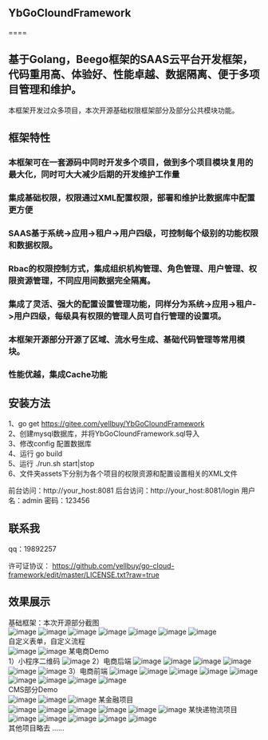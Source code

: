 ## YbGoCloundFramework
====
## 基于Golang，Beego框架的SAAS云平台开发框架，代码重用高、体验好、性能卓越、数据隔离、便于多项目管理和维护。 
本框架开发过众多项目，本次开源基础权限框架部分及部分公共模块功能。 

## 框架特性
### 本框架可在一套源码中同时开发多个项目，做到多个项目模块复用的最大化，同时可大大减少后期的开发维护工作量
### 集成基础权限，权限通过XML配置权限，部署和维护比数据库中配置更方便
### SAAS基于系统->应用->租户->用户四级，可控制每个级别的功能权限和数据权限。 
### Rbac的权限控制方式，集成组织机构管理、角色管理、用户管理、权限资源管理，不同应用间数据完全隔离。
### 集成了灵活、强大的配置设置管理功能，同样分为系统->应用->租户->用户四级，每级具有权限的管理人员可自行管理的设置项。 
### 本框架开源部分开源了区域、流水号生成、基础代码管理等常用模块。
### 性能优越，集成Cache功能

安装方法    
----
1、go get https://gitee.com/yellbuy/YbGoCloundFramework    
2、创建mysql数据库，并将YbGoCloundFramework.sql导入    
3、修改config 配置数据库    
4、运行 go build    
5、运行 ./run.sh start|stop    
6、文件夹assets下分别为各个项目的权限资源和配置设置相关的XML文件    

前台访问：http://your_host:8081
后台访问：http://your_host:8081/login
用户名：admin 密码：123456

联系我
----
qq：19892257

许可证协议：
https://github.com/yellbuy/go-cloud-framework/edit/master/LICENSE.txt?raw=true

效果展示
----
基础框架：本次开源部分截图<br/>
![image](https://github.com/yellbuy/go-cloud-framework/blob/master/demo/1.1.png?raw=true)
![image](https://github.com/yellbuy/go-cloud-framework/blob/master/demo/1.2.png?raw=true)
![image](https://github.com/yellbuy/go-cloud-framework/blob/master/demo/1.3.png?raw=true)
![image](https://github.com/yellbuy/go-cloud-framework/blob/master/demo/1.4.png?raw=true)
![image](https://github.com/yellbuy/go-cloud-framework/blob/master/demo/1.5.png?raw=true)
![image](https://github.com/yellbuy/go-cloud-framework/blob/master/demo/1.6.png?raw=true)
![image](https://github.com/yellbuy/go-cloud-framework/blob/master/demo/1.7.png?raw=true)
<br/>
自定义表单，自定义流程<br/>
![image](https://github.com/yellbuy/go-cloud-framework/blob/master/demo/5.1.png?raw=true)
![image](https://github.com/yellbuy/go-cloud-framework/blob/master/demo/5.2.png?raw=true)
某电商Demo<br/>
1）小程序二维码
![image](https://github.com/yellbuy/go-cloud-framework/blob/master/demo/3.0.png?raw=true)
2）电商后端
![image](https://github.com/yellbuy/go-cloud-framework/blob/master/demo/3.1.png?raw=true)
![image](https://github.com/yellbuy/go-cloud-framework/blob/master/demo/3.2.png?raw=true)
![image](https://github.com/yellbuy/go-cloud-framework/blob/master/demo/3.3.png?raw=true)
![image](https://github.com/yellbuy/go-cloud-framework/blob/master/demo/3.4.png?raw=true)
![image](https://github.com/yellbuy/go-cloud-framework/blob/master/demo/3.5.png?raw=true)
![image](https://github.com/yellbuy/go-cloud-framework/blob/master/demo/3.6.png?raw=true)
3）电商前端
![image](https://github.com/yellbuy/go-cloud-framework/blob/master/demo/3.7.png?raw=true)
![image](https://github.com/yellbuy/go-cloud-framework/blob/master/demo/3.8.png?raw=true)
![image](https://github.com/yellbuy/go-cloud-framework/blob/master/demo/3.9.png?raw=true)
![image](https://github.com/yellbuy/go-cloud-framework/blob/master/demo/3.10.png?raw=true)
![image](https://github.com/yellbuy/go-cloud-framework/blob/master/demo/3.11.png?raw=true)
![image](https://github.com/yellbuy/go-cloud-framework/blob/master/demo/3.12.png?raw=true)
![image](https://github.com/yellbuy/go-cloud-framework/blob/master/demo/3.13.png?raw=true)
![image](https://github.com/yellbuy/go-cloud-framework/blob/master/demo/3.14.png?raw=true)
![image](https://github.com/yellbuy/go-cloud-framework/blob/master/demo/3.15.png?raw=true)
<br/>
CMS部分Demo<br/>
![image](https://github.com/yellbuy/go-cloud-framework/blob/master/demo/2.1.png?raw=true)
![image](https://github.com/yellbuy/go-cloud-framework/blob/master/demo/2.2.png?raw=true)
![image](https://github.com/yellbuy/go-cloud-framework/blob/master/demo/2.3.png?raw=true)
某金融项目<br/>
![image](https://github.com/yellbuy/go-cloud-framework/blob/master/demo/4.1.png?raw=true)
![image](https://github.com/yellbuy/go-cloud-framework/blob/master/demo/4.2.png?raw=true)
![image](https://github.com/yellbuy/go-cloud-framework/blob/master/demo/4.3.png?raw=true)
![image](https://github.com/yellbuy/go-cloud-framework/blob/master/demo/4.4.png?raw=true)
![image](https://github.com/yellbuy/go-cloud-framework/blob/master/demo/4.5.png?raw=true)
![image](https://github.com/yellbuy/go-cloud-framework/blob/master/demo/4.6.png?raw=true)
某快递物流项目<br/>
![image](https://github.com/yellbuy/go-cloud-framework/blob/master/demo/6.1.png?raw=true)
![image](https://github.com/yellbuy/go-cloud-framework/blob/master/demo/6.2.png?raw=true)
![image](https://github.com/yellbuy/go-cloud-framework/blob/master/demo/6.3.png?raw=true)
![image](https://github.com/yellbuy/go-cloud-framework/blob/master/demo/6.4.png?raw=true)
![image](https://github.com/yellbuy/go-cloud-framework/blob/master/demo/6.5.png?raw=true)
<br/>
其他项目略去
......
